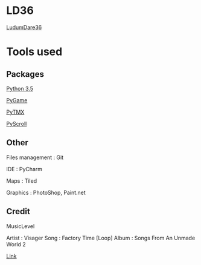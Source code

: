# LD36

[LudumDare36](http://ludumdare.com/compo/)


# Tools used

## Packages

[Python 3.5](https://www.python.org/)

[PyGame](http://www.pygame.org/download.shtml)

[PyTMX](http://pytmx.readthedocs.org/en/latest/)

[PyScroll](http://pygame.org/project-pyscroll-2892-.html)

## Other

Files management : Git

IDE : PyCharm

Maps : Tiled

Graphics : PhotoShop, Paint.net

## Credit 

MusicLevel

Artist : Visager
Song : Factory Time [Loop] 
Album : Songs From An Unmade World 2

[Link](http://freemusicarchive.org/music/Visager/Songs_From_An_Unmade_World_2/)
